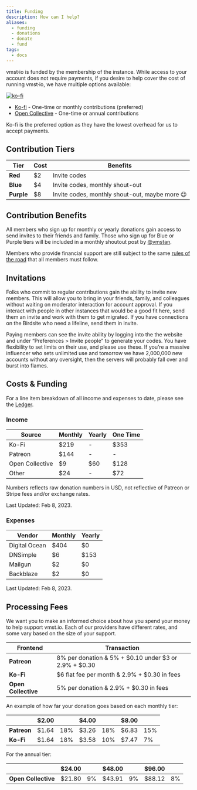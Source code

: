 ```yaml
---
title: Funding
description: How can I help?
aliases:
  - funding
  - donations
  - donate
  - fund
tags:
  - docs
---
```


vmst·io is funded by the membership of the instance.
While access to your account does not require payments, if you desire to help cover the cost of running vmst·io, we have multiple options available:

[![ko-fi](https://ko-fi.com/img/githubbutton_sm.svg)](https://ko-fi.com/D1D3GP7JN)

- [Ko-fi](https://ko-fi.com/vmstio) - One-time or monthly contributions (preferred)
- [Open Collective](https://opencollective.com/vmstio) - One-time or annual contributions

Ko-fi is the preferred option as they have the lowest overhead for us to accept payments.

## Contribution Tiers

| **Tier**   | **Cost** | **Benefits**                                   |
|------------|----------|------------------------------------------------|
| **Red**    | $2       | Invite codes                                   |
| **Blue**   | $4       | Invite codes, monthly shout-out                |
| **Purple** | $8       | Invite codes, monthly shout-out, maybe more 😉 |

## Contribution Benefits

All members who sign up for monthly or yearly donations gain access to send invites to their friends and family. Those who sign up for Blue or Purple tiers will be included in a monthly shoutout post by <a rel="me" href="https://vmst.io/@vmstan">@vmstan</a>.

Members who provide financial support are still subject to the same [rules of the road](/rules) that all members must follow.

## Invitations

Folks who commit to regular contributions gain the ability to invite new members. This will allow you to bring in your friends, family, and colleagues without waiting on moderator interaction for account approval. If you interact with people in other instances that would be a good fit here, send them an invite and work with them to get migrated. If you have connections on the Birdsite who need a lifeline, send them in invite.

Paying members can see the invite ability by logging into the the website and under “Preferences > Invite people” to generate your codes. You have flexibility to set limits on their use, and please use these. If you’re a massive influencer who sets unlimited use and tomorrow we have 2,000,000 new accounts without any oversight, then the servers will probably fall over and burst into flames.

## Costs & Funding

For a line item breakdown of all income and expenses to date, please see the [Ledger](/ledger).

### Income

| **Source**      | **Monthly** | **Yearly** | **One Time** |
|-----------------|-------------|------------|----------|
| Ko-Fi           | $219        | -          | $353     |
| Patreon         | $144        | -          | -        |
| Open Collective | $9          | $60        | $128     |
| Other           | $24         | -          | $72      |

Numbers reflects raw donation numbers in USD, not reflective of Patreon or Stripe fees and/or exchange rates.

Last Updated: Feb 8, 2023.

### Expenses

| **Vendor**    | **Monthly** | **Yearly** |
|---------------|-------------|------------|
| Digital Ocean | $404        | $0         |
| DNSimple      | $6          | $153       |
| Mailgun       | $2          | $0         |
| Backblaze     | $2          | $0         |

Last Updated: Feb 8, 2023.

## Processing Fees

We want you to make an informed choice about how you spend your money to help support vmst.io.
Each of our providers have different rates, and some vary based on the size of your support.

| **Frontend**        | **Transaction**                                            |
|---------------------|------------------------------------------------------------|
| **Patreon**         | 8% per donation & 5% + $0.10 under $3 or 2.9% + $0.30      |
| **Ko-Fi**           | $6 flat fee per month & 2.9% + $0.30 in fees               |
| **Open Collective** | 5% per donation & 2.9% + $0.30 in fees                     |

An example of how far your donation goes based on each monthly tier:

|             | **$2.00** |          | **$4.00** |          | **$8.00** |     |
|-------------|-----------|----------|-----------|----------|-----------|-----|
| **Patreon** | $1.64     | 18%      | $3.26     | 18%      | $6.83     | 15% |
| **Ko-Fi**   | $1.64     | 18%      | $3.58     | 10%      | $7.47     | 7%  |

For the annual tier:

|             | **$24.00** |          | **$48.00** |          | **$96.00** |     |
|-------------|-----------|----------|-----------|----------|-----------|-----|
| **Open Collective** | $21.80     | 9%      | $43.91     | 9%      | $88.12     | 8% |
